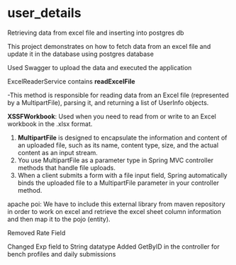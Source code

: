 # user_details

Retrieving data from excel file and inserting into postgres db

This project demonstrates on how to fetch data from an excel file and update it in the database
using postgres database

Used Swagger to upload the data and executed the application

ExcelReaderService contains **readExcelFile**

-This method is responsible for reading data from an Excel file (represented by a MultipartFile), parsing it, and
returning a list of UserInfo objects.

**XSSFWorkbook**: Used when you need to read from or write to an Excel workbook in the .xlsx format.

1. **MultipartFile** is designed to encapsulate the information and content of an uploaded file,
   such as its name, content type, size, and the actual content as an input stream.
2. You use MultipartFile as a parameter type in Spring MVC controller methods that handle file uploads.
3. When a client submits a form with a file input field,
   Spring automatically binds the uploaded file to a MultipartFile parameter in your controller method.

apache poi: We have to include this external library from maven repository in order to work on excel
and retrieve the excel sheet column information and then map it to the pojo (entity).

Removed Rate Field

Changed Exp field to String datatype
Added GetByID in the controller for bench profiles and daily submissions
